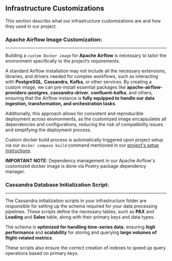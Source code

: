 ## Infrastructure Customizations

This section describs what our infrastructure customizations are and how they used in our project.

### Apache Airflow Image Customization:
---
Building a `custom Docker image` for **Apache Airflow** is necessary to tailor the environment specifically to the project’s requirements. 

A standard Airflow installation may not include all the necessary extensions, libraries, and drivers needed for complex workflows, such as interacting with **PostgreSQL**, **Cassandra**, **Kafka**, or other services. By creating a custom image, we can pre-install essential packages like **apache-airflow-providers-postgres**, **cassandra-driver**, **confluent-kafka**, and others, ensuring that the Airflow instance is **fully equipped to handle our data ingestion, transformation, and orchestration tasks**. 

Additionally, this approach allows for consistent and reproducible deployment across environments, as the customized image encapsulates all dependencies and configurations, reducing the risk of compatibility issues and simplifying the deployment process.

Custom docker build process is automatically triggered upon project setup via our `docker compose build` command mentioned in our [project's setup instructions](../README.md).

**IMPORTANT NOTE:** Dependency management in our Apache Airflow's customized docker image is done via Poetry package dependency manager.

### Cassandra Database Initialization Script:
---
The Cassandra initialization scripts in your infrastructure folder are responsible for setting up the schema required for your data processing pipelines. These scripts define the necessary tables, such as **PAX** and **Loading** and **Sales** table, along with their primary keys and data types. 

The schema is **optimized for handling time-series data**, ensuring **high performance** and **scalability** for storing and querying **large volumes of flight-related metrics**.

These scripts also ensure the correct creation of indexes to speed up query operations based on primary keys.